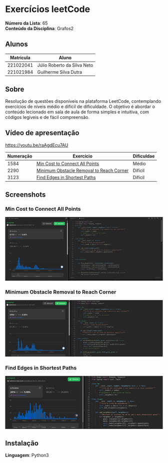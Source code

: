 # Exercícios leetCode

**Número da Lista**: 65<br>
**Conteúdo da Disciplina**: Grafos2<br>

## Alunos
|Matrícula | Aluno |
| -------- |------ |
| 221022041  |  Júlio Roberto da Silva Neto |
| 221021984  |  Guilherme Silva Dutra |

## Sobre 
Resolução de questões disponíveis na plataforma LeetCode, contemplando exercícios de níveis médio e difícil de dificuldade. O objetivo é abordar o conteúdo lecionado em sala de aula de forma simples e intuitiva, com códigos legiveis e de fácil compreensão.

## Vídeo de apresentação
https://youtu.be/raAgdEcu7AU

|Numeração| Exercício| Dificuldae|
| ------- | ---------| ----------|
| 1584 | [Min Cost to Connect All Points](https://leetcode.com/problems/min-cost-to-connect-all-points/) |Médio  |
| 2290 | [Minimum Obstacle Removal to Reach Corner](https://leetcode.com/problems/minimum-obstacle-removal-to-reach-corner/submissions/1468782853/) |Difícil|
| 3123 | [Find Edges in Shortest Paths](https://leetcode.com/problems/find-edges-in-shortest-paths/description/) |Difícil|

## Screenshots

### Min Cost to Connect All Points
![Min Cost to Connect All Points](/questoes/assets/leetcode_1584.png)

### Minimum Obstacle Removal to Reach Corner
![Minimum Obstacle Removal to Reach Corner](/questoes/assets/leetCode_2290.png)

### Find Edges in Shortest Paths
![Find Edges in Shortest Paths](/questoes/assets/leetcode_3123.png)

## Instalação 
**Linguagem**: Python3





